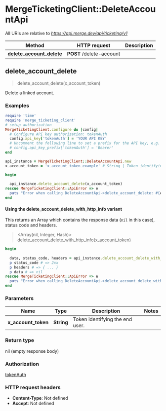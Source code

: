 # MergeTicketingClient::DeleteAccountApi

All URIs are relative to *https://api.merge.dev/api/ticketing/v1*

| Method | HTTP request | Description |
| ------ | ------------ | ----------- |
| [**delete_account_delete**](DeleteAccountApi.md#delete_account_delete) | **POST** /delete-account |  |


## delete_account_delete

> delete_account_delete(x_account_token)



Delete a linked account.

### Examples

```ruby
require 'time'
require 'merge_ticketing_client'
# setup authorization
MergeTicketingClient.configure do |config|
  # Configure API key authorization: tokenAuth
  config.api_key['tokenAuth'] = 'YOUR API KEY'
  # Uncomment the following line to set a prefix for the API key, e.g. 'Bearer' (defaults to nil)
  # config.api_key_prefix['tokenAuth'] = 'Bearer'
end

api_instance = MergeTicketingClient::DeleteAccountApi.new
x_account_token = 'x_account_token_example' # String | Token identifying the end user.

begin
  
  api_instance.delete_account_delete(x_account_token)
rescue MergeTicketingClient::ApiError => e
  puts "Error when calling DeleteAccountApi->delete_account_delete: #{e}"
end
```

#### Using the delete_account_delete_with_http_info variant

This returns an Array which contains the response data (`nil` in this case), status code and headers.

> <Array(nil, Integer, Hash)> delete_account_delete_with_http_info(x_account_token)

```ruby
begin
  
  data, status_code, headers = api_instance.delete_account_delete_with_http_info(x_account_token)
  p status_code # => 2xx
  p headers # => { ... }
  p data # => nil
rescue MergeTicketingClient::ApiError => e
  puts "Error when calling DeleteAccountApi->delete_account_delete_with_http_info: #{e}"
end
```

### Parameters

| Name | Type | Description | Notes |
| ---- | ---- | ----------- | ----- |
| **x_account_token** | **String** | Token identifying the end user. |  |

### Return type

nil (empty response body)

### Authorization

[tokenAuth](../README.md#tokenAuth)

### HTTP request headers

- **Content-Type**: Not defined
- **Accept**: Not defined

